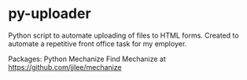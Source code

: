 # py-uploader
Python script to automate uploading of files to HTML forms.
Created to automate a repetitive front office task for my employer.

Packages: Python Mechanize
Find Mechanize at https://github.com/jjlee/mechanize
